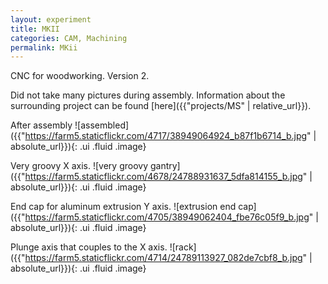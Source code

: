 ```yaml
---
layout: experiment 
title: MKII
categories: CAM, Machining
permalink: MKii
---
```


CNC for woodworking. Version 2. 

Did not take many pictures during assembly. Information about the surrounding project can be found [here]({{"projects/MS" | relative_url}}).

After assembly
![assembled]({{"https://farm5.staticflickr.com/4717/38949064924_b87f1b6714_b.jpg" | absolute_url}}){: .ui .fluid .image}

Very groovy X axis.
![very groovy gantry]({{"https://farm5.staticflickr.com/4678/24788931637_5dfa814155_b.jpg" | absolute_url}}){: .ui .fluid .image}

End cap for aluminum extrusion Y axis. 
![extrusion end cap]({{"https://farm5.staticflickr.com/4705/38949062404_fbe76c05f9_b.jpg" | absolute_url}}){: .ui .fluid .image}

Plunge axis that couples to the X axis.
![rack]({{"https://farm5.staticflickr.com/4714/24789113927_082de7cbf8_b.jpg" | absolute_url}}){: .ui .fluid .image}

